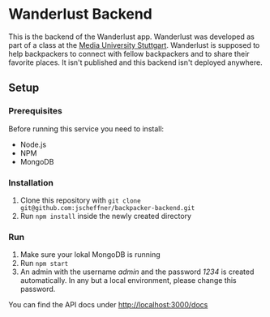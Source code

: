 # Wanderlust Backend

This is the backend of the Wanderlust app. Wanderlust was developed as part of a class at the [Media University Stuttgart](https://www.hdm-stuttgart.de/english). Wanderlust is supposed to help backpackers to connect with fellow backpackers and to share their favorite places. It isn't published and this backend isn't deployed anywhere.

## Setup

### Prerequisites

Before running this service you need to install:
- Node.js
- NPM
- MongoDB

### Installation

1. Clone this repository with `git clone git@github.com:jscheffner/backpacker-backend.git`
2. Run `npm install` inside the newly created directory

### Run

1. Make sure your lokal MongoDB is running
2. Run `npm start`
3. An admin with the username _admin_ and the password _1234_ is created automatically. In any but a local environment, please change this password.

You can find the API docs under <http://localhost:3000/docs>

